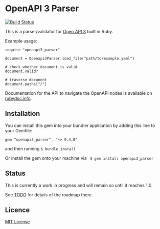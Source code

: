 # OpenAPI 3 Parser

[![Build Status](https://travis-ci.org/kevindew/openapi3_parser.svg?branch=master)](https://travis-ci.org/kevindew/openapi3_parser)


This is a parser/validator for [Open API 3][openapi-3] built in Ruby.

Example usage:

```
require "openapi3_parser"

document = Openapi3Parser.load_file("path/to/example.yaml")

# check whether document is valid
document.valid?

# traverse document
document.paths["/"]
```

Documentation for the API to navigate the OpenAPI nodes is available on
[rubydoc.info][docs].

[openapi-3]: https://github.com/OAI/OpenAPI-Specification
[docs]: http://www.rubydoc.info/github/kevindew/openapi3_parser/Openapi3Parser/Node/Openapi

## Installation

You can install this gem into your bundler application by adding this line to
your Gemfile:

```
gem "openapi3_parser", "~> 0.4.0"
```

and then running `$ bundle install`

Or install the gem onto your machine via ` $ gem install openapi3_parser`

## Status

This is currently a work in progress and will remain so until it reaches 1.0.

See [TODO](TODO.md) for details of the roadmap there.

## Licence

[MIT License](LICENCE)
